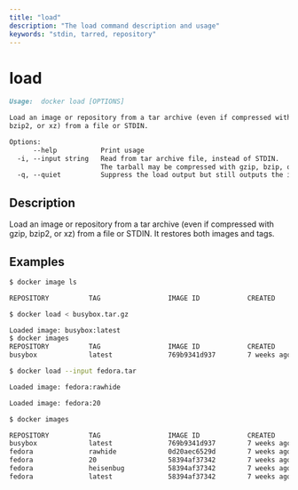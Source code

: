 ```yaml
---
title: "load"
description: "The load command description and usage"
keywords: "stdin, tarred, repository"
---
```


<!-- This file is maintained within the docker/cli GitHub
     repository at https://github.com/docker/cli/. Make all
     pull requests against that repo. If you see this file in
     another repository, consider it read-only there, as it will
     periodically be overwritten by the definitive file. Pull
     requests which include edits to this file in other repositories
     will be rejected.
-->

# load

```markdown
Usage:  docker load [OPTIONS]

Load an image or repository from a tar archive (even if compressed with gzip,
bzip2, or xz) from a file or STDIN.

Options:
      --help           Print usage
  -i, --input string   Read from tar archive file, instead of STDIN.
                       The tarball may be compressed with gzip, bzip, or xz
  -q, --quiet          Suppress the load output but still outputs the imported images
```
## Description

Load an image or repository from a tar archive (even if compressed with gzip,
bzip2, or xz) from a file or STDIN. It restores both images and tags.

## Examples

```bash
$ docker image ls

REPOSITORY          TAG                 IMAGE ID            CREATED             SIZE

$ docker load < busybox.tar.gz

Loaded image: busybox:latest
$ docker images
REPOSITORY          TAG                 IMAGE ID            CREATED             SIZE
busybox             latest              769b9341d937        7 weeks ago         2.489 MB

$ docker load --input fedora.tar

Loaded image: fedora:rawhide

Loaded image: fedora:20

$ docker images

REPOSITORY          TAG                 IMAGE ID            CREATED             SIZE
busybox             latest              769b9341d937        7 weeks ago         2.489 MB
fedora              rawhide             0d20aec6529d        7 weeks ago         387 MB
fedora              20                  58394af37342        7 weeks ago         385.5 MB
fedora              heisenbug           58394af37342        7 weeks ago         385.5 MB
fedora              latest              58394af37342        7 weeks ago         385.5 MB
```
